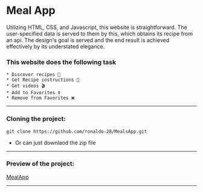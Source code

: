 # Meal App

Utilizing HTML, CSS, and Javascript, this website is straightforward. The user-specified data is served to them by this, which obtains its recipe from an api. The design's goal is served and the end result is achieved effectively by its understated elegance.


### This website does the following task
```
* Discover recipes 🍙
* Get Recipe instructions 🥧
* Get videos 🎬
* Add to Favorites ❣️
* Remove from Favorites ❌
```
<hr>

### Cloning the project:

`git clone https://github.com/ronaldo-28/MealsApp.git`
- Or can just downlaod the zip file

<hr>

### Preview of the project:
[MealApp](https://ronaldo-28.github.io/MealsApp/)

<hr>
